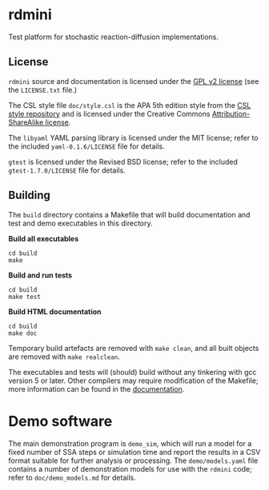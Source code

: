 # rdmini

Test platform for stochastic reaction-diffusion implementations.

## License

`rdmini` source and documentation is licensed under the
[GPL v2 license](http://www.gnu.org/licenses/gpl-2.0.txt)
(see the `LICENSE.txt` file.)

The CSL style file `doc/style.csl` is the APA 5th edition style from the
[CSL style repository](http://citationstyles.org/styles/)
and is licensed under the Creative Commons
[Attribution-ShareAlike license](http://creativecommons.org/licenses/by-sa/3.0/).

The `libyaml` YAML parsing library is licensed under the MIT
license; refer to the included `yaml-0.1.6/LICENSE` file for details.

`gtest` is licensed under the Revised BSD license; refer to the
included `gtest-1.7.0/LICENSE` file for details.

## Building

The `build` directory contains a Makefile that will build documentation
and test and demo executables in this directory.

**Build all executables**
 
    cd build
    make

**Build and run tests**

    cd build
    make test

**Build HTML documentation**

    cd build 
    make doc

Temporary build artefacts are removed with `make clean`, and all
built objects are removed with `make realclean`.

The executables and tests will (should) build without any
tinkering with gcc version 5 or later. Other compilers may
require modification of the Makefile; more information can
be found in the [documentation](https://bluebrain.github.io/rdmini/).

# Demo software

The main demonstration program is `demo_sim`, which will run
a model for a fixed number of SSA steps or simulation time
and report the results in a CSV format suitable for further
analysis or processing. The `demo/models.yaml` file contains
a number of demonstration models for use with the `rdmini`
code; refer to `doc/demo_models.md` for details.
